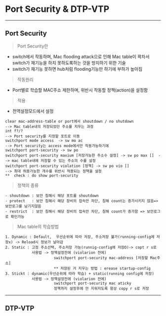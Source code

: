 # Port Security & DTP-VTP
---
Port Security
---
> Port Security란<br>
- switch에서 작동하며, Mac flooding attack으로 인해 Mac table이 꽉차서 switch가 재기능을 하지 못하도록하는 것을 방지하기 위한 기술
- switch가 재기능 못하면 hub처럼 flooding기능만 하기에 부하가 높아짐
> 작동원리<br>
- Port별로 학습할 MAC주소 제한하며, 위반시 작동할 정책(action)을 설정함
> 적용<br>
- 전역설정모드에서 설정
```
clear mac-address-table or port에서 shoutdown / no shutdown             --> Mac table내의 저장되었던 주소를 지우는 과정
int f?/?                                                                --> Port security를 지정할 포트로 이동
switchport mode access  -> sw mo ac                                     --> Port security는 access mode에서만 작동가능하기에
switchport port-security -> sw po
switchport port-security maxium [저장가능한 주소수 설정] -> sw po max []  --> mac table내에 저장할 수 있는 주소의 수를 설정
switchport port-security violation [정책] -> sw po vio []                --> 최대 허용가능한 개수를 위반시 적용되는 정책을 설정
**  check : do show port-security
```
> 정책의 종류<br>
```
- shoutdown : 보안 침해시 해당 포트를 shoutdown
- protect   : 보안 침해시 해당 장비의 접속만 차단, 침해 count는 증가시키지 않음=> 보안로그를 남기지않음
- restrict  : 보안 침해시 해당 장비의 접속만 차단, 침해 count가 증가함 => 보안로그로 확인가능
```
> Mac table의 학습방법<br>
```
1. Dynamic : Default,  우선순위에 따라 저장, 주소저장 불가(running-config에 저장x) -> Reload시 정보가 날아감
2. Static : 고정 주소선택, 주소저장 가능(runnig-config에 저장O)-> copt r s로
            사용법 -> 정책설정전에 (violarion 전에)
                      switchport port-security mac-address [저장할 Mac주소]
                      ** 저장된 거 지우는 방법 : erease startup-config 
3. Stickt : dynamic(우선순위에 따라 학습) + static(running config에 저장)
            사용법 -> 정책설정전에 (violarion 전에)
                      switchport port-security mac aticky
                      정책까지 설정후에 안 지워지도록 항상 copy r s로 저장
```
---
DTP-VTP
---
























